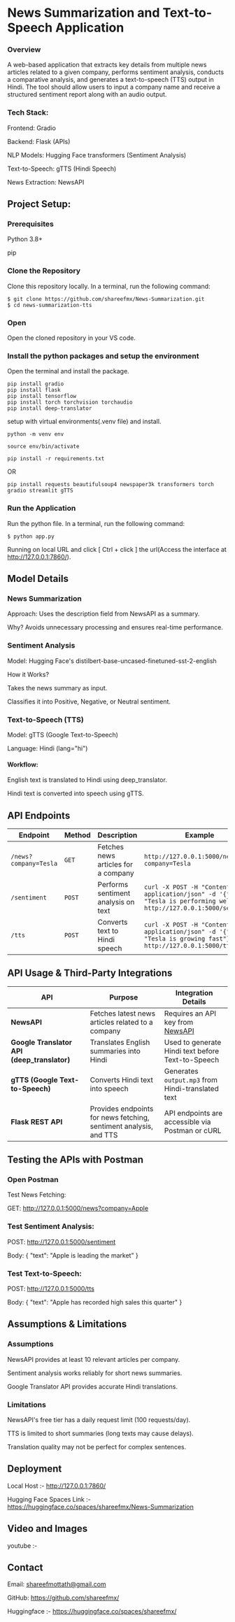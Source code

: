# News Summarization and Text-to-Speech Application
### Overview
A web-based application that extracts key details from multiple news articles related to a given company, performs sentiment analysis, conducts a comparative analysis, and generates a text-to-speech (TTS) output in Hindi. The tool should allow users to input a company name and receive a structured sentiment report along with an audio output.

### Tech Stack:
Frontend: Gradio

Backend: Flask (APIs)

NLP Models: Hugging Face transformers (Sentiment Analysis)

Text-to-Speech: gTTS (Hindi Speech)

News Extraction: NewsAPI

## Project Setup:
### Prerequisites
Python 3.8+

pip

### Clone the Repository
Clone this repository locally. In a terminal, run the following command:

```
$ git clone https://github.com/shareefmx/News-Summarization.git
$ cd news-summarization-tts
```
### Open

Open the cloned repository in your VS code.
### Install the python packages and setup the environment

Open the terminal and install the package. 
```
pip install gradio
pip install flask
pip install tensorflow
pip install torch torchvision torchaudio
pip install deep-translator
```

setup with virtual environments(.venv file) and install.
```
python -m venv env
```
```
source env/bin/activate
```
```
pip install -r requirements.txt
```
OR
```
pip install requests beautifulsoup4 newspaper3k transformers torch gradio streamlit gTTS
```
### Run the Application 

Run the python file. In a terminal, run the following command:

```
$ python app.py
```
Running on local URL and click [ Ctrl + click ] the url(Access the interface at http://127.0.0.1:7860/).

## Model Details

### News Summarization

Approach: Uses the description field from NewsAPI as a summary.

Why? Avoids unnecessary processing and ensures real-time performance.

### Sentiment Analysis

Model: Hugging Face's distilbert-base-uncased-finetuned-sst-2-english

How it Works?

Takes the news summary as input.

Classifies it into Positive, Negative, or Neutral sentiment.

### Text-to-Speech (TTS)

Model: gTTS (Google Text-to-Speech)

Language: Hindi (lang="hi")

#### Workflow:

English text is translated to Hindi using deep_translator.

Hindi text is converted into speech using gTTS.

## API Endpoints

| Endpoint | Method | Description | Example |
|----------|--------|-------------|---------|
| `/news?company=Tesla` | `GET` | Fetches news articles for a company | `http://127.0.0.1:5000/news?company=Tesla` |
| `/sentiment` | `POST` | Performs sentiment analysis on text | `curl -X POST -H "Content-Type: application/json" -d '{"text": "Tesla is performing well"}' http://127.0.0.1:5000/sentiment` |
| `/tts` | `POST` | Converts text to Hindi speech | `curl -X POST -H "Content-Type: application/json" -d '{"text": "Tesla is growing fast"}' http://127.0.0.1:5000/tts` |

## API Usage & Third-Party Integrations

| API | Purpose | Integration Details |
|------|----------|--------------------|
| **NewsAPI** | Fetches latest news articles related to a company | Requires an API key from [NewsAPI](https://newsapi.org/) |
| **Google Translator API (deep_translator)** | Translates English summaries into Hindi | Used to generate Hindi text before Text-to-Speech |
| **gTTS (Google Text-to-Speech)** | Converts Hindi text into speech | Generates `output.mp3` from Hindi-translated text |
| **Flask REST API** | Provides endpoints for news fetching, sentiment analysis, and TTS | API endpoints are accessible via Postman or cURL |

## Testing the APIs with Postman

### Open Postman

Test News Fetching:

GET: http://127.0.0.1:5000/news?company=Apple

### Test Sentiment Analysis:

POST: http://127.0.0.1:5000/sentiment

Body: { "text": "Apple is leading the market" }

### Test Text-to-Speech:

POST: http://127.0.0.1:5000/tts

Body: { "text": "Apple has recorded high sales this quarter" }

## Assumptions & Limitations

### Assumptions

NewsAPI provides at least 10 relevant articles per company.

Sentiment analysis works reliably for short news summaries.

Google Translator API provides accurate Hindi translations.

### Limitations

NewsAPI's free tier has a daily request limit (100 requests/day).

TTS is limited to short summaries (long texts may cause delays).

Translation quality may not be perfect for complex sentences.

## Deployment

Local Host :- http://127.0.0.1:7860/

Hugging Face Spaces Link :- https://huggingface.co/spaces/shareefmx/News-Summarization

## Video and Images 

youtube :-  

## Contact

Email: shareefmottath@gmail.com

GitHub: https://github.com/shareefmx/

Huggingface :- https://huggingface.co/spaces/shareefmx/
